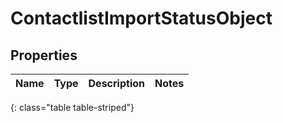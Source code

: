 # ContactlistImportStatusObject


## Properties

| Name | Type | Description | Notes |
| ------------ | ------------- | ------------- | ------------- |
{: class="table table-striped"}



